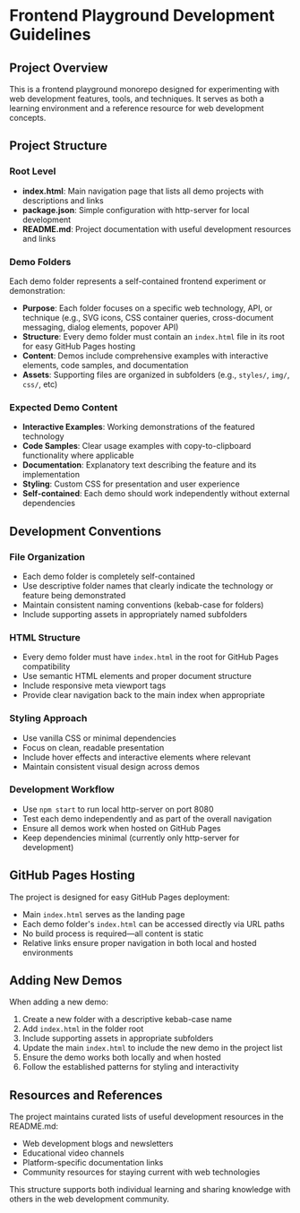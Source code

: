 # Frontend Playground Development Guidelines

## Project Overview

This is a frontend playground monorepo designed for experimenting with web development features, tools, and techniques. 
It serves as both a learning environment and a reference resource for web development concepts.

## Project Structure

### Root Level
- **index.html**: Main navigation page that lists all demo projects with descriptions and links
- **package.json**: Simple configuration with http-server for local development
- **README.md**: Project documentation with useful development resources and links

### Demo Folders
Each demo folder represents a self-contained frontend experiment or demonstration:

- **Purpose**: Each folder focuses on a specific web technology, API, or technique (e.g., SVG icons, CSS container queries, cross-document messaging, dialog elements, popover API)
- **Structure**: Every demo folder must contain an `index.html` file in its root for easy GitHub Pages hosting
- **Content**: Demos include comprehensive examples with interactive elements, code samples, and documentation
- **Assets**: Supporting files are organized in subfolders (e.g., `styles/`, `img/`, `css/`, etc)

### Expected Demo Content
- **Interactive Examples**: Working demonstrations of the featured technology
- **Code Samples**: Clear usage examples with copy-to-clipboard functionality where applicable
- **Documentation**: Explanatory text describing the feature and its implementation
- **Styling**: Custom CSS for presentation and user experience
- **Self-contained**: Each demo should work independently without external dependencies

## Development Conventions

### File Organization
- Each demo folder is completely self-contained
- Use descriptive folder names that clearly indicate the technology or feature being demonstrated
- Maintain consistent naming conventions (kebab-case for folders)
- Include supporting assets in appropriately named subfolders

### HTML Structure
- Every demo folder must have `index.html` in the root for GitHub Pages compatibility
- Use semantic HTML elements and proper document structure
- Include responsive meta viewport tags
- Provide clear navigation back to the main index when appropriate

### Styling Approach
- Use vanilla CSS or minimal dependencies
- Focus on clean, readable presentation
- Include hover effects and interactive elements where relevant
- Maintain consistent visual design across demos

### Development Workflow
- Use `npm start` to run local http-server on port 8080
- Test each demo independently and as part of the overall navigation
- Ensure all demos work when hosted on GitHub Pages
- Keep dependencies minimal (currently only http-server for development)

## GitHub Pages Hosting

The project is designed for easy GitHub Pages deployment:
- Main `index.html` serves as the landing page
- Each demo folder's `index.html` can be accessed directly via URL paths
- No build process is required—all content is static
- Relative links ensure proper navigation in both local and hosted environments

## Adding New Demos

When adding a new demo:
1. Create a new folder with a descriptive kebab-case name
2. Add `index.html` in the folder root
3. Include supporting assets in appropriate subfolders
4. Update the main `index.html` to include the new demo in the project list
5. Ensure the demo works both locally and when hosted
6. Follow the established patterns for styling and interactivity

## Resources and References

The project maintains curated lists of useful development resources in the README.md:
- Web development blogs and newsletters
- Educational video channels
- Platform-specific documentation links
- Community resources for staying current with web technologies

This structure supports both individual learning and sharing knowledge with others in the web development community.
